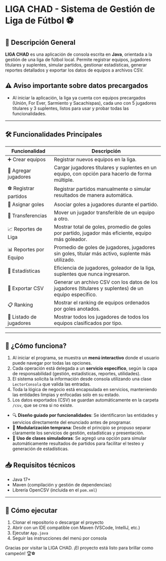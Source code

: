 # LIGA CHAD - Sistema de Gestión de Liga de Fútbol ⚽

## 📌 Descripción General
**LIGA CHAD** es una aplicación de consola escrita en **Java**, orientada a la gestión de una liga de fútbol local. Permite registrar equipos, jugadores titulares y suplentes, simular partidos, gestionar estadísticas, generar reportes detallados y exportar los datos de equipos a archivos CSV.

## ⚠️ Aviso importante sobre datos precargados

- Al iniciar la aplicación, la liga ya cuenta con equipos precargados (Unión, For Ever, Sarmiento y Sacachispas), cada uno con 5 jugadores titulares y 3 suplentes, listos para usar y probar todas las funcionalidades.

---

## 🛠️ Funcionalidades Principales

| Funcionalidad | Descripción |
|---------------|-------------|
| ➕ Crear equipos | Registrar nuevos equipos en la liga. |
| 👥 Agregar jugadores | Cargar jugadores titulares y suplentes en un equipo, con opción para hacerlo de forma múltiple. |
| ⚽ Registrar partidos | Registrar partidos manualmente o simular resultados de manera automática. |
| 🎯 Asignar goles | Asociar goles a jugadores durante el partido. |
| 🔁 Transferencias | Mover un jugador transferible de un equipo a otro. |
| 📈 Reportes de Liga | Mostrar total de goles, promedio de goles por partido, jugador más eficiente, equipo más goleador. |
| 📊 Reportes por Equipo | Promedio de goles de jugadores, jugadores sin goles, titular más activo, suplente más utilizado. |
| 🧠 Estadísticas | Eficiencia de jugadores, goleador de la liga, suplentes que nunca ingresaron. |
| 📂 Exportar CSV | Generar un archivo CSV con los datos de los jugadores (titulares y suplentes) de un equipo específico. |
| 📋 Ranking | Mostrar el ranking de equipos ordenados por goles anotados. |
| 👀 Listado de jugadores | Mostrar todos los jugadores de todos los equipos clasificados por tipo. |

---

## 🚀 ¿Cómo funciona?

1. Al iniciar el programa, se muestra un **menú interactivo** donde el usuario puede navegar por todas las opciones.
2. Cada operación está delegada a un **servicio específico**, según la capa de responsabilidad (gestión, estadísticas, reportes, utilidades).
3. El sistema solicita la información desde consola utilizando una clase `LectorConsola` que valida las entradas.
4. Toda la lógica de negocio está encapsulada en servicios, manteniendo las entidades limpias y enfocadas solo en su estado.
5. Los datos exportados (CSV) se guardan automáticamente en la carpeta `/csv`, que se crea si no existe.


- 🔍 **Diseño guiado por funcionalidades**: Se identificaron las entidades y servicios directamente del enunciado antes de programar.
- 🧩 **Modularización temprana**: Desde el principio se propuso separar claramente los servicios de gestión, estadísticas y presentación.
- 🧪 **Uso de clases simuladoras**: Se agregó una opción para simular automáticamente resultados de partidos para facilitar el testeo y generación de estadísticas.


## 📥 Requisitos técnicos
- Java 17+
- Maven (compilación y gestión de dependencias)
- Librería OpenCSV (incluida en el `pom.xml`)

---

## 📌 Cómo ejecutar

1. Clonar el repositorio o descargar el proyecto
2. Abrir con un IDE compatible con Maven (VSCode, IntelliJ, etc.)
3. Ejecutar `App.java`
4. Seguir las instrucciones del menú por consola

Gracias por visitar la LIGA CHAD. ¡El proyecto está listo para brillar como campeón! 🏆⚽
